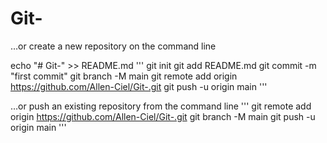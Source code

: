 # Git-


…or create a new repository on the command line

echo "# Git-" >> README.md
'''
git init
git add README.md
git commit -m "first commit"
git branch -M main
git remote add origin https://github.com/Allen-Ciel/Git-.git
git push -u origin main
'''

…or push an existing repository from the command line
'''
git remote add origin https://github.com/Allen-Ciel/Git-.git
git branch -M main
git push -u origin main
'''

